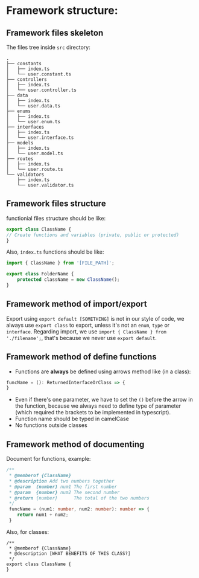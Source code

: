 # Framework structure:
## Framework files skeleton
The files tree inside `src` directory:
```tree
.
├── constants
│   ├── index.ts
│   └── user.constant.ts
├── controllers
│   ├── index.ts
│   └── user.controller.ts
├── data
│   ├── index.ts
│   └── user.data.ts
├── enums
│   ├── index.ts
│   └── user.enum.ts
├── interfaces
│   ├── index.ts
│   └── user.interface.ts
├── models
│   ├── index.ts
│   └── user.model.ts
├── routes
│   ├── index.ts
│   └── user.route.ts
└── validators
    ├── index.ts
    └── user.validator.ts
```
## Framework files structure
functionial files structure should be like:
```typescript
export class ClassName {
// Create functions and variables (private, public or protected)
}
```
Also, `index.ts` functions should be like:
```typescript
import { ClassName } from '[FILE_PATH]';

export class FolderName {
    protected className = new ClassName();
}
```
## Framework method of import/export
Export using `export default [SOMETHING]` is not in our style of code, we always use `export class` to export, unless it's not an `enum`, `type` or `interface`. Regarding import, we use `import { ClassName } from './filename';`, that's because we never use `export default`.
## Framework method of define functions
- Functions are **always** be defined using arrows method like (in a class):
```typescript
funcName = (): ReturnedInterfaceOrClass => {
}
```
- Even if there's one parameter, we have to set the `()` before the arrow in the function, because we always need to define type of parameter (which required the brackets to be implemented in typescript).
- Function name should be typed in camelCase
- No functions outside classes
## Framework method of documenting
Document for functions, example:
```typescript
/**
 * @memberof {ClassName}
 * @description Add two numbers together
 * @param  {number} num1 The first number
 * @param  {number} num2 The second number
 * @return {number}      The total of the two numbers
 */
 funcName = (num1: number, num2: number): number => {
    return num1 + num2;
 }
```
Also, for classes:
```
/**
 * @memberof {ClassName}
 * @description [WHAT BENEFITS OF THIS CLASS?]
 */
export class ClassName {
}
```
